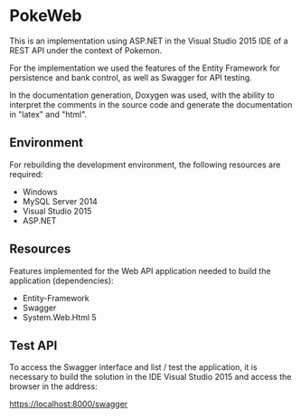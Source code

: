 # PokeWeb

This is an implementation using ASP.NET in the Visual Studio 2015 IDE of a REST API under the context of Pokemon.

For the implementation we used the features of the Entity Framework for persistence and bank control, as well as Swagger for API testing.

In the documentation generation, Doxygen was used, with the ability to interpret the comments in the source code and generate the documentation in "latex" and "html".

## Environment

For rebuilding the development environment, the following resources are required:

+ Windows
+ MySQL Server 2014
+ Visual Studio 2015 
+ ASP.NET 

## Resources

Features implemented for the Web API application needed to build the application (dependencies):

+ Entity-Framework
+ Swagger
+ System.Web.Html 5 


## Test API

To access the Swagger interface and list / test the application, it is necessary to build the solution in the IDE Visual Studio 2015 and access the browser in the address:

<a href="http://localhost:8000/swagger">https://localhost:8000/swagger</a>
